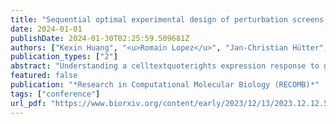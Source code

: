```yaml
---
title: "Sequential optimal experimental design of perturbation screens guided by multi-modal priors"
date: 2024-01-01
publishDate: 2024-01-30T02:25:59.509681Z
authors: ["Kexin Huang", "<u>Romain Lopez</u>", "Jan-Christian Hütter", "Takamasa Kudo", "Antonio Rios", "Aviv Regev"]
publication_types: ["2"]
abstract: "Understanding a celltextquoterights expression response to genetic perturbations helps to address important challenges in biology and medicine, including the function of gene circuits, discovery of therapeutic targets and cell reprogramming and engineering. In recent years, Perturb-seq, pooled genetic screens with single cell RNA-seq (scRNA-seq) readouts, has emerged as a common method to collect such data. However, irrespective of technological advances, because combinations of gene perturbations can have unpredictable, non-additive effects, the number of experimental configurations far exceeds experimental capacity, and for certain cases, the number of available cells. While recent machine learning models, trained on existing Perturb-seq data sets, can predict perturbation outcomes with some degree of accuracy, they are currently limited by sub-optimal training set selection and the small number of cell contexts of training data, leading to poor predictions for unexplored parts of perturbation space. As biologists deploy Perturb-seq across diverse biological systems, there is an enormous need for algorithms to guide iterative experiments while exploring the large space of possible perturbations and their combinations. Here, we propose a sequential approach for designing Perturb-seq experiments that uses the model to strategically select the most informative perturbations at each step for subsequent experiments. This enables a significantly more efficient exploration of the perturbation space, while predicting the effect of the rest of the unseen perturbations with high-fidelity. Analysis of a previous large-scale Perturb-seq experiment reveals that our setting is severely restricted by the number of examples and rounds, falling into a non-conventional active learning regime called “active learning on a budget”. Motivated by this insight, we develop IterPert, a novel active learning method that exploits rich and multi-modal prior knowledge in order to efficiently guide the selection of subsequent perturbations. Using prior knowledge for this task is novel, and crucial for successful active learning on a budget. We validate IterPert using insilico benchmarking of active learning, constructed from a large-scale CRISPRi Perturb-seq data set. We find that IterPert outperforms other active learning strategies by reaching comparable accuracy at only a third of the number of perturbations profiled as the next best method. Overall, our results demonstrate the potential of sequentially designing perturbation screens through IterPert."
featured: false
publication: "*Research in Computational Molecular Biology (RECOMB)*"
tags: ["conference"]
url_pdf: "https://www.biorxiv.org/content/early/2023/12/13/2023.12.12.571389"
---
```



